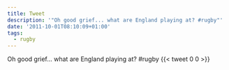 ```yaml
---
title: Tweet
description: '"Oh good grief... what are England playing at? #rugby"'
date: '2011-10-01T08:10:09+01:00'
tags:
  - rugby
---
```

Oh good grief... what are England playing at? #rugby
      {{< tweet 0 0 >}}
    

